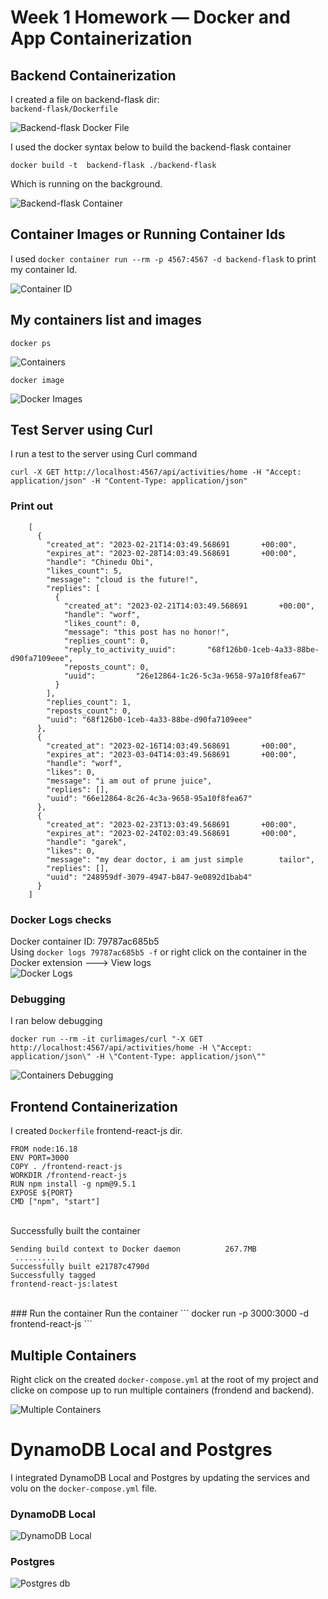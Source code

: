 # Week 1 Homework — Docker and App Containerization

## Backend Containerization

I created a file on backend-flask dir: <br>
``` backend-flask/Dockerfile ``` <br>

![Backend-flask Docker File](week_1_assets/Backend-flask_docker.png) <br>

I used the docker syntax below to build the backend-flask container <br>

``` docker build -t  backend-flask ./backend-flask ``` <br>

Which is running on the background. <br>

![Backend-flask Container](week_1_assets/Docker_Backend-flask.png) <br>

## Container Images or Running Container Ids

I used ``` docker container run --rm -p 4567:4567 -d backend-flask ``` to print my container Id. <br>

![Container ID](week_1_assets/docker_container_id.png) <br>

## My containers list and images

``` docker ps ``` <br>

![Containers](week_1_assets/docker_container_list.png) <br>

``` docker image ``` <br>

![Docker Images](week_1_assets/docker_images.png) <br>

## Test Server using Curl

I run a test to the server using Curl command <br>

``` curl -X GET http://localhost:4567/api/activities/home -H "Accept: application/json" -H "Content-Type: application/json" ``` <br>
### Print out
    
        [
          {
            "created_at": "2023-02-21T14:03:49.568691       +00:00",
            "expires_at": "2023-02-28T14:03:49.568691       +00:00",
            "handle": "Chinedu Obi",
            "likes_count": 5,
            "message": "cloud is the future!",
            "replies": [
              {
                "created_at": "2023-02-21T14:03:49.568691       +00:00",
                "handle": "worf",
                "likes_count": 0,
                "message": "this post has no honor!",
                "replies_count": 0,
                "reply_to_activity_uuid":       "68f126b0-1ceb-4a33-88be-d90fa7109eee",
                "reposts_count": 0,
                "uuid":         "26e12864-1c26-5c3a-9658-97a10f8fea67"
              }
            ],
            "replies_count": 1,
            "reposts_count": 0,
            "uuid": "68f126b0-1ceb-4a33-88be-d90fa7109eee"
          },
          {
            "created_at": "2023-02-16T14:03:49.568691       +00:00",
            "expires_at": "2023-03-04T14:03:49.568691       +00:00",
            "handle": "worf",
            "likes": 0,
            "message": "i am out of prune juice",
            "replies": [],
            "uuid": "66e12864-8c26-4c3a-9658-95a10f8fea67"
          },
          {
            "created_at": "2023-02-23T13:03:49.568691       +00:00",
            "expires_at": "2023-02-24T02:03:49.568691       +00:00",
            "handle": "garek",
            "likes": 0,
            "message": "my dear doctor, i am just simple        tailor",
            "replies": [],
            "uuid": "248959df-3079-4947-b847-9e0892d1bab4"
          }
        ]
### Docker Logs checks

Docker container ID: 79787ac685b5 <br>
Using ``` docker logs 79787ac685b5 -f ```  or right click on the container in the Docker extension ---> View logs <br>
![Docker Logs](week_1_assets/docker_logs.png) <br>

### Debugging

I ran below debugging 

``` docker run --rm -it curlimages/curl "-X GET http://localhost:4567/api/activities/home -H \"Accept: application/json\" -H \"Content-Type: application/json\"" ``` <br>

![Containers Debugging](week_1_assets/docker_debugging.png) <br>

## Frontend Containerization

I created ``` Dockerfile ``` frontend-react-js dir.<br>

    FROM node:16.18
    ENV PORT=3000
    COPY . /frontend-react-js
    WORKDIR /frontend-react-js
    RUN npm install -g npm@9.5.1
    EXPOSE ${PORT}
    CMD ["npm", "start"]

<br>
Successfully built the container

    Sending build context to Docker daemon          267.7MB
     .........
    Successfully built e21787c4790d
    Successfully tagged 
    frontend-react-js:latest
<br>
### Run the container
Run the container ``` docker run -p 3000:3000 -d frontend-react-js ``` <br>

## Multiple Containers

Right click on the created ``` docker-compose.yml ``` at the root of my project and clicke on compose up to run multiple containers (frondend and backend). <br>

![Multiple Containers](week_1_assets/Docker_backend_frontend_running.png) <br>

# DynamoDB Local and Postgres

I integrated DynamoDB Local and Postgres by updating the services and volu on the ``` docker-compose.yml ``` file.

### DynamoDB Local
![DynamoDB Local](week_1_assets/dynamodb_table_record.png) <br>

### Postgres
![Postgres db](week_1_assets/postgres_db.png) <br>
